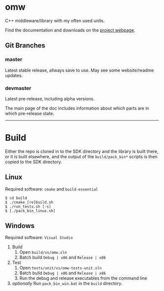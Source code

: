 # omw

C++ middleware/library with my often used units.

Find the documentation and downloads on the
[project webpage](https://static.oblaser.ch/omw/).


## Git Branches
### master
Latest stable release, allways save to use.
May see some website/readme updates.

### devmaster
Latest pre-release, including alpha versions.

The main page of the doc includes information about which parts are
in which pre-release state.


---

# Build
Either the repo is cloned in to the SDK directory and the library is built there,
or it is built elsewhere, and the output of the `build/pack_bin*` scripts
is then copied to the SDK directory.

## Linux
Required software: `cmake` and `build-essential`
```
$ cd build
$ ./cmake_[re]build.sh
$ ./run_tests.sh [-s]
$ [./pack_bin_linux.sh]
```

## Windows
Required software: `Visual Studio`
1. Build
    1. Open `build/vs/omw.sln`
    0. Batch build `Debug | x86` and `Release | x86`
0. Test
    1. Open `tests/unit/vs/omw-tests-unit.sln`
    0. Batch build `Debug | x86` and `Release | x86`
    0. Run the debug and release executables from the command line
0. _optionally_ Run `pack_bin_win.bat` in the `build` directory.
